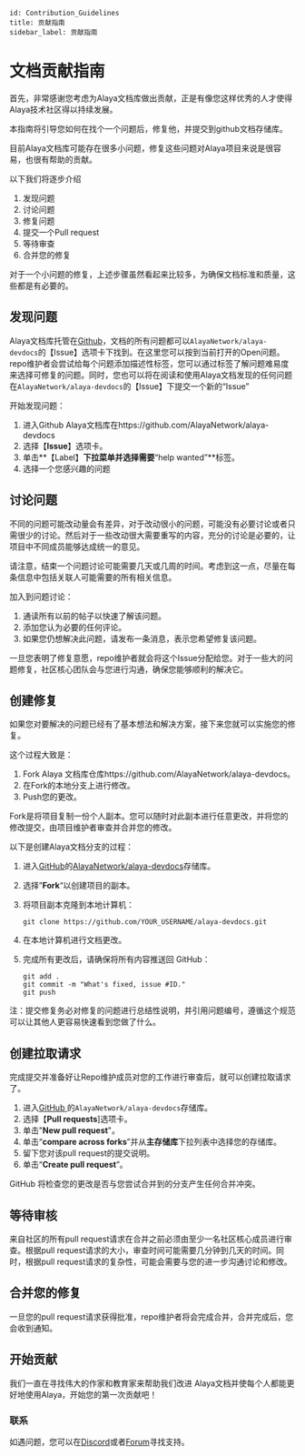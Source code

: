 ```
id: Contribution_Guidelines
title: 贡献指南
sidebar_label: 贡献指南
```



# 文档贡献指南



首先，非常感谢您考虑为Alaya文档库做出贡献，正是有像您这样优秀的人才使得Alaya技术社区得以持续发展。

本指南将引导您如何在找个一个问题后，修复他，并提交到github文档存储库。

目前Alaya文档库可能存在很多小问题，修复这些问题对Alaya项目来说是很容易，也很有帮助的贡献。

以下我们将逐步介绍

1. 发现问题
2. 讨论问题
3. 修复问题
4. 提交一个Pull request
5. 等待审查
6. 合并您的修复

对于一个小问题的修复，上述步骤虽然看起来比较多，为确保文档标准和质量，这些都是有必要的。



## 发现问题

Alaya文档库托管在[Github](https://github.com/AlayaNetwork/alaya-devdocs)，文档的所有问题都可以`AlayaNetwork/alaya-devdocs`的【Issue】选项卡下找到。在这里您可以按到当前打开的Open问题。repo维护者会尝试给每个问题添加描述性标签，您可以通过标签了解问题难易度来选择可修复的问题。同时，您也可以将在阅读和使用Alaya文档发现的任何问题在`AlayaNetwork/alaya-devdocs`的【Issue】下提交一个新的“Issue”

开始发现问题：

1. 进入Github Alaya文档库在https://github.com/AlayaNetwork/alaya-devdocs
2. 选择【**Issue**】选项卡。
3. 单击**【Label】**下拉菜单并选择需要**“help wanted”**标签。
4. 选择一个您感兴趣的问题



## 讨论问题

不同的问题可能改动量会有差异，对于改动很小的问题，可能没有必要讨论或者只需很少的讨论。然后对于一些改动很大需要重写的内容，充分的讨论是必要的，让项目中不同成员能够达成统一的意见。

请注意，结束一个问题讨论可能需要几天或几周的时间。考虑到这一点，尽量在每条信息中包括关联人可能需要的所有相关信息。

加入到问题讨论：

1. 通读所有以前的帖子以快速了解该问题。
2. 添加您认为必要的任何评论。
3. 如果您仍想解决此问题，请发布一条消息，表示您希望修复该问题。

一旦您表明了修复意愿，repo维护者就会将这个Issue分配给您。对于一些大的问题修复，社区核心团队会与您进行沟通，确保您能够顺利的解决它。



## 创建修复

如果您对要解决的问题已经有了基本想法和解决方案，接下来您就可以实施您的修复。

这个过程大致是：

1. Fork Alaya 文档库仓库https://github.com/AlayaNetwork/alaya-devdocs。
2. 在Fork的本地分支上进行修改。
3. Push您的更改。

Fork是将项目复制一份个人副本。您可以随时对此副本进行任意更改，并将您的修改提交，由项目维护者审查并合并您的修改。

以下是创建Alaya文档分支的过程：

1. 进入[GitHub](https://github.com/AlayaNetwork/alaya-devdocs)的[AlayaNetwork/alaya-devdocs](AlayaNetwork/alaya-devdocs)存储库。

2. 选择”**Fork**“以创建项目的副本。

3. 将项目副本克隆到本地计算机：

   ```shell
   git clone https://github.com/YOUR_USERNAME/alaya-devdocs.git    
   ```

4. 在本地计算机进行文档更改。

5. 完成所有更改后，请确保将所有内容推送回 GitHub：

   ```shell
   git add .
   git commit -m "What's fixed, issue #ID."
   git push
   ```

注：提交修复务必对修复的问题进行总结性说明，并引用问题编号，遵循这个规范可以让其他人更容易快速看到您做了什么。



## 创建拉取请求

完成提交并准备好让Repo维护成员对您的工作进行审查后，就可以创建拉取请求了。

1. 进入[GitHub ](https://github.com/AlayaNetwork/alaya-devdocs)的`AlayaNetwork/alaya-devdocs`存储库。
2. 选择【**Pull requests**]选项卡。
3. 单击"**New pull request**"。
4. 单击“**compare across forks**”并从**主存储库**下拉列表中选择您的存储库。
5. 留下您对该pull request的提交说明。
6. 单击“**Create pull request**”。

GitHub 将检查您的更改是否与您尝试合并到的分支产生任何合并冲突。



## 等待审核

来自社区的所有pull request请求在合并之前必须由至少一名社区核心成员进行审查。根据pull request请求的大小，审查时间可能需要几分钟到几天的时间。同时，根据pull request请求的复杂性，可能会需要与您的进一步沟通讨论和修改。



## 合并您的修复

一旦您的pull request请求获得批准，repo维护者将会完成合并，合并完成后，您会收到通知。



## 开始贡献

我们一直在寻找伟大的作家和教育家来帮助我们改进 Alaya文档并使每个人都能更好地使用Alaya，开始您的第一次贡献吧！



### **联系**

如遇问题，您可以在[Discord](https://discord.gg/jAjFzJ3Cff)或者[Forum](https://forum.latticex.foundation/)寻找支持。
